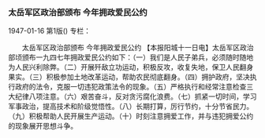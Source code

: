 ### 太岳军区政治部颁布  今年拥政爱民公约

1947-01-16
第1版()
专栏：

　　太岳军区政治部颁布
    今年拥政爱民公约
    【本报阳城十一日电】太岳军区政治部顷颁布一九四七年拥政爱民公约如下：（一）我们是人民子弟兵，必须随时随地为人民兴利除弊。（二）开展歼敌立功运动，积极反攻，收复失地，保卫人民翻身果实。（三）积极参加土地改革运动，帮助农民彻底翻身。（四）拥护政府，坚决执行政府的法令，克服一切违犯政策法令的现象。（五）严格执行和经常注意检查三大纪律八项注意。（六）艰苦奋斗，反对贪污腐化浪费。（七）抓紧一切时间，学习军事政治，提高技术和阶级觉悟性。（八）长期打算，厉行节约，十分节省民力。（九）积极帮助人民开展生产运动。（十）时刻注意拥爱工作，并与违犯拥爱公约的现象展开思想斗争。
